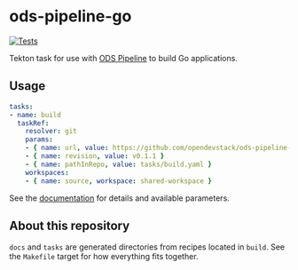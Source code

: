 # ods-pipeline-go

[![Tests](https://github.com/opendevstack/ods-pipeline-helm/actions/workflows/main.yaml/badge.svg)](https://github.com/opendevstack/ods-pipeline-helm/actions/workflows/main.yaml)

Tekton task for use with [ODS Pipeline](https://github.com/opendevstack/ods-pipeline) to build Go applications.

## Usage

```yaml
tasks:
- name: build
  taskRef:
    resolver: git
    params:
    - { name: url, value: https://github.com/opendevstack/ods-pipeline-go.git }
    - { name: revision, value: v0.1.1 }
    - { name: pathInRepo, value: tasks/build.yaml }
    workspaces:
    - { name: source, workspace: shared-workspace }
```

See the [documentation](https://github.com/opendevstack/ods-pipeline-go/blob/main/docs/build.adoc) for details and available parameters.

## About this repository

`docs` and `tasks` are generated directories from recipes located in `build`. See the `Makefile` target for how everything fits together.
